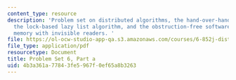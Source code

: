 ```yaml
---
content_type: resource
description: 'Problem set on distributed algorithms, the hand-over-hand locking algorithm,
  the lock-based lazy list algorithm, and the obstruction-free software transactional
  memory with invisible readers. '
file: https://ol-ocw-studio-app-qa.s3.amazonaws.com/courses/6-852j-distributed-algorithms-fall-2009/4b3a361a77843fe5967f0ef65a8b3263_MIT6_852JF09_pset6a.pdf
file_type: application/pdf
resourcetype: Document
title: Problem Set 6, Part a
uid: 4b3a361a-7784-3fe5-967f-0ef65a8b3263
---
```

